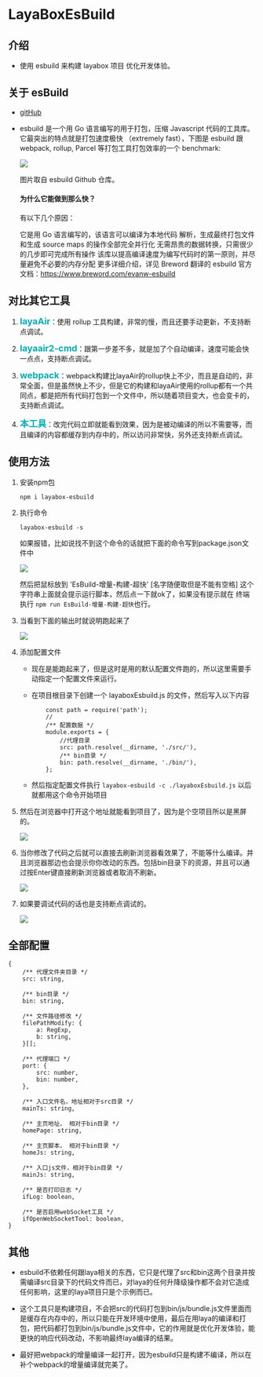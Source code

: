 # LayaBoxEsBuild

##  介绍

- 使用 esbuild 来构建 layabox 项目 优化开发体验。

## 关于 esBuild
- <a href="https://github.com/evanw/esbuild/">gitHub</a>
- esbuild 是一个用 Go 语言编写的用于打包，压缩 Javascript 代码的工具库。它最突出的特点就是打包速度极快 （extremely fast），下图是 esbuild 跟 webpack, rollup, Parcel 等打包工具打包效率的一个 benchmark:

  <img src="./res/2172142517-e6cf0caf23a0a851_fix732.png">

  图片取自 esbuild Github 仓库。
  
  #### 为什么它能做到那么快？

  有以下几个原因：

  它是用 Go 语言编写的，该语言可以编译为本地代码
  解析，生成最终打包文件和生成 source maps 的操作全部完全并行化
  无需昂贵的数据转换，只需很少的几步即可完成所有操作
  该库以提高编译速度为编写代码时的第一原则，并尽量避免不必要的内存分配
  更多详细介绍，详见 Breword 翻译的 esbuild 官方文档：https://www.breword.com/evanw-esbuild

## 对比其它工具

1. <font style="color: #00adb5;font-size:18px;font-weight: bold;">layaAir</font>：使用 rollup 工具构建，非常的慢，而且还要手动更新，不支持断点调试。

2. <font style="color: #00adb5;font-size:18px;font-weight: bold;">layaair2-cmd</font>：跟第一步差不多，就是加了个自动编译，速度可能会快一点点，支持断点调试。

3. <font style="color: #00adb5;font-size:18px;font-weight: bold;">webpack</font>：webpack构建比layaAir的rollup快上不少，而且是自动的，非常全面，但是虽然快上不少，但是它的构建和layaAir使用的rollup都有一个共同点，都是把所有代码打包到一个文件中，所以随着项目变大，也会变卡的，支持断点调试。

4. <font style="color: #00adb5;font-size:18px;font-weight: bold;">本工具</font>：改完代码立即就能看到效果，因为是被动编译的所以不需要等，而且编译的内容都缓存到内存中的，所以访问非常快，另外还支持断点调试。

## 使用方法

1. 安装npm包

    `npm i layabox-esbuild`

2. 执行命令

    `layabox-esbuild -s`

    如果报错，比如说找不到这个命令的话就把下面的命令写到package.json文件中

    <img src="./res/7.JPG">

    然后把鼠标放到 'EsBuild-增量-构建-超快' [名字随便取但是不能有空格] 这个字符串上面就会提示运行脚本，然后点一下就ok了，如果没有提示就在 终端执行 `npm run EsBuild-增量-构建-超快`也行。

3. 当看到下面的输出时就说明跑起来了
    
    <img src="./res/3.JPG">

4. 添加配置文件
    - 现在是能跑起来了，但是这时是用的默认配置文件跑的，所以这里需要手动指定一个配置文件来运行。
    - 在项目根目录下创建一个 layaboxEsbuild.js 的文件，然后写入以下内容

        ```
            const path = require('path');
            //
            /** 配置数据 */
            module.exports = {
                //代理目录
                src: path.resolve(__dirname, './src/'),
                /** bin目录 */
                bin: path.resolve(__dirname, './bin/'),
            };
        ```
    - 然后指定配置文件执行 `layabox-esbuild -c ./layaboxEsbuild.js` 以后就都用这个命令开始项目

5. 然后在浏览器中打开这个地址就能看到项目了，因为是个空项目所以是黑屏的。

    <img src="./res/6.JPG">

6. 当你修改了代码之后就可以直接去刷新浏览器看效果了，不能等什么编译。并且浏览器那边也会提示你你改动的东西。包括bin目录下的资源，并且可以通过按Enter键直接刷新浏览器或者取消不刷新。
   
   <img src="./res/4.JPG">

7. 如果要调试代码的话也是支持断点调试的。

    <img src="./res/5.JPG">

## 全部配置
```
{
    /** 代理文件夹目录 */
    src: string,

    /** bin目录 */
    bin: string,

    /** 文件路径修改 */
    filePathModify: {
        a: RegExp,
        b: string,
    }[];

    /** 代理端口 */
    port: {
        src: number,
        bin: number,
    },

    /** 入口文件名，地址相对于src目录 */
    mainTs: string,

    /** 主页地址， 相对于bin目录 */
    homePage: string,

    /** 主页脚本， 相对于bin目录 */
    homeJs: string,

    /** 入口js文件，相对于bin目录 */
    mainJs: string,

    /** 是否打印日志 */
    ifLog: boolean,

    /** 是否启用webSocket工具 */
    ifOpenWebSocketTool: boolean,
}
```

## 其他

- esbuild不依赖任何跟laya相关的东西，它只是代理了src和bin这两个目录并按需编译src目录下的代码文件而已，对laya的任何升降级操作都不会对它造成任何影响，这里的laya项目只是个示例而已。

- 这个工具只是构建项目，不会把src的代码打包到bin/js/bundle.js文件里面而是缓存在内存中的，所以只能在开发环境中使用，最后在用laya的编译和打包，把代码都打包到bin/js/bundle.js文件中，它的作用就是优化开发体验，能更快的响应代码改动，不影响最终laya编译的结果。

- 最好把webpack的增量编译一起打开，因为esbuild只是构建不编译，所以在补个webpack的增量编译就完美了。